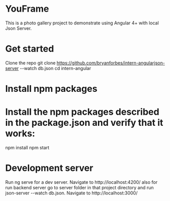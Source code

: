 # YouFrame
This is a photo gallery project to demonstrate using Angular 4+ with local Json Server.

# Get started
Clone the repo
git clone https://github.com/bryanforbes/intern-angularjson-server --watch db.json
cd intern-angular
# Install npm packages
# Install the npm packages described in the package.json and verify that it works:

npm install
npm start

# Development server
Run ng serve for a dev server. Navigate to http://localhost:4200/
also for run backend server go to server folder in that project directory and run json-server --watch db.json. Navigate to http://localhost:3000/
